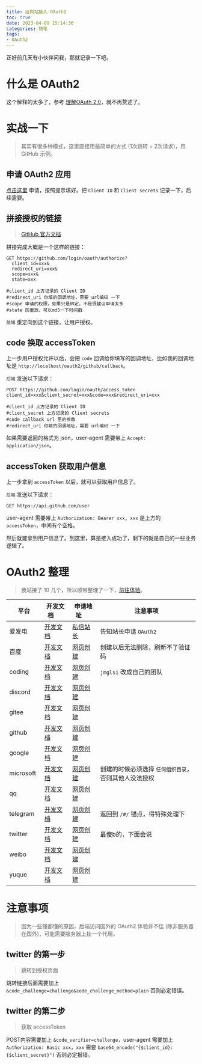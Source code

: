 ```yaml
---
title: 给网站接入 OAuth2
toc: true
date: 2023-04-09 15:14:36
categories: 随笔
tags:
- OAuth2
---
```

正好前几天有小伙伴问我，那就记录一下吧。
<!--more-->

# 什么是 OAuth2

这个解释的太多了，参考 [理解OAuth 2.0](https://www.ruanyifeng.com/blog/2014/05/oauth_2_0.html)，就不再赘述了。

# 实战一下
> 其实有很多种模式，这里直接用最简单的方式 (1次跳转 + 2次请求)，用 GitHub 示例。

## 申请 OAuth2 应用

[点击这里](https://github.com/settings/developers) 申请，按照提示填好。把 `Client ID` 和 `Client secrets` 记录一下，后续需要。

## 拼接授权的链接
> [GitHub 官方文档](https://docs.github.com/en/apps/oauth-apps/building-oauth-apps/authorizing-oauth-apps)

拼接完成大概是一个这样的链接：

``` shell
GET https://github.com/login/oauth/authorize?
  client_id=xxx&
  redirect_uri=xxx&
  scope=xxx&
  state=xxx

#client_id 上方记录的 Client ID
#redirect_uri 你填的回调地址，需要 url编码 一下
#scope 申请的权限，如果只是绑定，不是很建议申请太多
#state 防重放，可以md5一下时间戳
```

`前端` 重定向到这个链接，让用户授权。

## code 换取 accessToken

上一步用户授权允许以后，会把 `code` 回调给你填写的回调地址，比如我的回调地址是 `http://localhost/oauth2/github/callback`。

`后端` 发送以下请求：

``` shell
POST https://github.com/login/oauth/access_token
client_id=xxx&client_secret=xxx&code=xxx&redirect_uri=xxx

#client_id 上方记录的 Client ID
#client_secret 上方记录的 Client secrets
#code callback url 里的参数
#redirect_uri 你填的回调地址，需要 url编码 一下
```

如果需要返回的格式为 json，user-agent 需要带上 `Accept: application/json`。

## accessToken 获取用户信息

上一步拿到 `accessToken` 以后，就可以获取用户信息了。

`后端` 发送以下请求：

``` shell
GET https://api.github.com/user
```

user-agent 需要带上 `Authorization: Bearer xxx`，`xxx` 是上方的 `accessToken`，中间有个空格。

然后就能拿到用户信息了。到这里，算是接入成功了，剩下的就是自己的一些业务逻辑了。

# OAuth2 整理
> 我站接了 10 几个，所以顺带整理了一下，[前往体验](https://pvp.91m.top/login)。

| 平台<img width=50/> | 开发文档<img width=25/>                                                                                    | 申请地址<img width=25/>                                                                       | 注意事项                                             |
|---------------------|--------------------------------------------------------------------------------------------------------|-------------------------------------------------------------------------------------------|------------------------------------------------------|
| 爱发电              | [开发文档](https://afdian.net/p/010ff078177211eca44f52540025c377)                                          | [私信站长](https://afdian.net/message/27f7cea2370d11e8ae8852540025c377)                       | 告知站长申请 `OAuth2`                                |
| 百度                | [开发文档](https://developer.baidu.com/wiki/index.php?title=docs/oauth/application)                        | [网页创建](https://developer.baidu.com/console#app/project)                                   | 创建以后无法删除，刷新不了验证码                      |
| coding              | [开发文档](https://coding.net/help/openapi#oauth)                                                          | [网页创建](https://jmglsi.coding.net/user/account/setting/applications)                       | `jmglsi` 改成自己的团队                              |
| discord             | [开发文档](https://discord.com/developers/docs/topics/oauth2)                                              | [网页创建](https://discord.com/developers/applications)                                       |                                                      |
| gitee               | [开发文档](https://gitee.com/api/v5/oauth_doc)                                                             | [网页创建](https://gitee.com/oauth/applications)                                              |                                                      |
| github              | [开发文档](https://docs.github.com/en/apps/oauth-apps/building-oauth-apps/authorizing-oauth-apps)          | [网页创建](https://github.com/settings/developers)                                            |                                                      |
| google              | [开发文档](https://developers.google.com/identity/protocols/oauth2/javascript-implicit-flow?hl=zh-cn)      | [网页创建](https://console.cloud.google.com/apis/credentials)                                 |                                                      |
| microsoft           | [开发文档](https://learn.microsoft.com/zh-cn/azure/active-directory/develop/v2-oauth2-auth-code-flow)      | [网页创建](https://portal.azure.com/#view/Microsoft_AAD_RegisteredApps/ApplicationsListBlade) | 创建的时候必须选择 `任何组织目录`，否则其他人没法授权 |
| qq                  | [开发文档](https://wiki.connect.qq.com/%e4%bd%bf%e7%94%a8authorization_code%e8%8e%b7%e5%8f%96access_token) | [网页创建](https://connect.qq.com/manage.html)                                                |                                                      |
| telegram            | [开发文档](https://core.telegram.org/widgets/login#widget-configuration)                                   | [网页创建](https://core.telegram.org/widgets/login#widget-configuration)                      | 返回到 `/#/` 锚点，得特殊处理下                       |
| twitter             | [开发文档](https://developer.twitter.com/en/docs/authentication/oauth-2-0/user-access-token)               | [网页创建](https://developer.twitter.com/en/portal/dashboard)                                 | 最傻b的，下面会说                                     |
| weibo               | [开发文档](https://open.weibo.com/wiki/Oauth2/authorize)                                                   | [网页创建](https://open.weibo.com/apps)                                                       |                                                      |
| yuque               | [开发文档](https://www.yuque.com/yuque/developer/authorizing-oauth-apps)                                   | [网页创建](https://www.yuque.com/settings/applications)                                       |                                                      |

# 注意事项
> 因为一些懂都懂的原因，后端访问国外的 OAuth2 体验并不佳 (除非服务器在国外)，可能需要服务器上挂一个代理。

## twitter 的第一步
> 跳转到授权页面

跳转链接后面需要加上 `&code_challenge=challenge&code_challenge_method=plain` 否则必定错误。

## twitter 的第二步
> 获取 accessToken

POST内容需要加上 `&code_verifier=challenge`，user-agent 需要加上 `Authorization: Basic xxx`，`xxx` 需要 `base64_encode("{$client_id}:{$client_secret}")` 否则必定报错。

